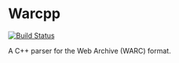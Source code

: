 Warcpp
======

[![Build Status](https://travis-ci.org/pisa-engine/warcpp.svg?branch=master)](https://travis-ci.org/pisa-engine/warcpp)

A C++ parser for the Web Archive (WARC) format.

